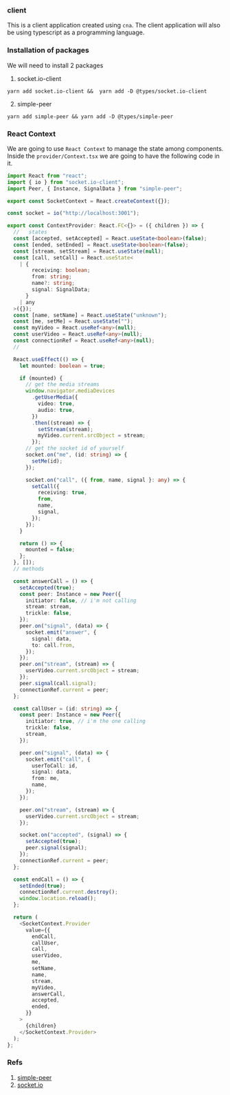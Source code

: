 ### client

This is a client application created using `cna`. The client application will also be using typescript as a programming language.

### Installation of packages

We will need to install 2 packages

1. socket.io-client

```shell
yarn add socket.io-client &&  yarn add -D @types/socket.io-client
```

2. simple-peer

```shell
yarn add simple-peer && yarn add -D @types/simple-peer
```

### React Context

We are going to use `React Context` to manage the state among components. Inside the `provider/Context.tsx` we are going to have the following code in it.

```ts
import React from "react";
import { io } from "socket.io-client";
import Peer, { Instance, SignalData } from "simple-peer";

export const SocketContext = React.createContext({});

const socket = io("http://localhost:3001");

export const ContextProvider: React.FC<{}> = ({ children }) => {
  //   states
  const [accepted, setAccepted] = React.useState<boolean>(false);
  const [ended, setEnded] = React.useState<boolean>(false);
  const [stream, setStream] = React.useState(null);
  const [call, setCall] = React.useState<
    | {
        receiving: boolean;
        from: string;
        name?: string;
        signal: SignalData;
      }
    | any
  >({});
  const [name, setName] = React.useState("unknown");
  const [me, setMe] = React.useState("");
  const myVideo = React.useRef<any>(null);
  const userVideo = React.useRef<any>(null);
  const connectionRef = React.useRef<any>(null);
  //

  React.useEffect(() => {
    let mounted: boolean = true;

    if (mounted) {
      // get the media streams
      window.navigator.mediaDevices
        .getUserMedia({
          video: true,
          audio: true,
        })
        .then((stream) => {
          setStream(stream);
          myVideo.current.srcObject = stream;
        });
      // get the socket id of yourself
      socket.on("me", (id: string) => {
        setMe(id);
      });

      socket.on("call", ({ from, name, signal }: any) => {
        setCall({
          receiving: true,
          from,
          name,
          signal,
        });
      });
    }

    return () => {
      mounted = false;
    };
  }, []);
  // methods

  const answerCall = () => {
    setAccepted(true);
    const peer: Instance = new Peer({
      initiator: false, // i'm not calling
      stream: stream,
      trickle: false,
    });
    peer.on("signal", (data) => {
      socket.emit("answer", {
        signal: data,
        to: call.from,
      });
    });
    peer.on("stream", (stream) => {
      userVideo.current.srcObject = stream;
    });
    peer.signal(call.signal);
    connectionRef.current = peer;
  };

  const callUser = (id: string) => {
    const peer: Instance = new Peer({
      initiator: true, // i'm the one calling
      trickle: false,
      stream,
    });

    peer.on("signal", (data) => {
      socket.emit("call", {
        userToCall: id,
        signal: data,
        from: me,
        name,
      });
    });

    peer.on("stream", (stream) => {
      userVideo.current.srcObject = stream;
    });

    socket.on("accepted", (signal) => {
      setAccepted(true);
      peer.signal(signal);
    });
    connectionRef.current = peer;
  };

  const endCall = () => {
    setEnded(true);
    connectionRef.current.destroy();
    window.location.reload();
  };

  return (
    <SocketContext.Provider
      value={{
        endCall,
        callUser,
        call,
        userVideo,
        me,
        setName,
        name,
        stream,
        myVideo,
        answerCall,
        accepted,
        ended,
      }}
    >
      {children}
    </SocketContext.Provider>
  );
};
```

### Refs

1. [simple-peer](https://github.com/feross/simple-peer)
2. [socket.io](https://socket.io/docs/v4/client-api/)
